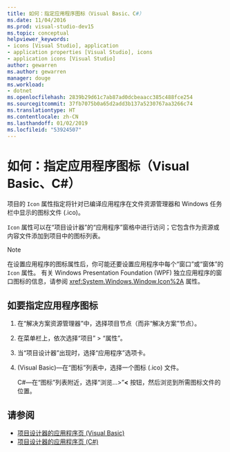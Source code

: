 ```yaml
---
title: 如何：指定应用程序图标（Visual Basic、C#）
ms.date: 11/04/2016
ms.prod: visual-studio-dev15
ms.topic: conceptual
helpviewer_keywords:
- icons [Visual Studio], application
- application properties [Visual Studio], icons
- application icons [Visual Studio]
author: gewarren
ms.author: gewarren
manager: douge
ms.workload:
- dotnet
ms.openlocfilehash: 2839b29d61c7ab87ad0dcbeaacc385c488fce254
ms.sourcegitcommit: 37fb7075b0a65d2add3b137a5230767aa3266c74
ms.translationtype: HT
ms.contentlocale: zh-CN
ms.lasthandoff: 01/02/2019
ms.locfileid: "53924507"
---
```

# <a name="how-to-specify-an-application-icon-visual-basic-c"></a>如何：指定应用程序图标（Visual Basic、C#）

项目的 `Icon` 属性指定将针对已编译应用程序在文件资源管理器和 Windows 任务栏中显示的图标文件 (.ico)。

`Icon` 属性可以在“项目设计器”的“应用程序”窗格中进行访问；它包含作为资源或内容文件添加到项目中的图标列表。

> [!NOTE]
> 在设置应用程序的图标属性后，你可能还要设置应用程序中每个“窗口”或“窗体”的 `Icon` 属性。 有关 Windows Presentation Foundation (WPF) 独立应用程序的窗口图标的信息，请参阅 <xref:System.Windows.Window.Icon%2A> 属性。

## <a name="to-specify-an-application-icon"></a>如要指定应用程序图标

1. 在“解决方案资源管理器”中，选择项目节点（而非“解决方案”节点）。

1. 在菜单栏上，依次选择“项目” > “属性”。

1. 当“项目设计器”出现时，选择“应用程序”选项卡。

1. (Visual Basic)&mdash;在“图标”列表中，选择一个图标 (.ico) 文件。

    C#&mdash;在“图标”列表附近，选择“浏览...>”**\<** 按钮，然后浏览到所需图标文件的位置。

## <a name="see-also"></a>请参阅

- [项目设计器的应用程序页 (Visual Basic)](../ide/reference/application-page-project-designer-visual-basic.md)
- [项目设计器的应用程序页 (C#)](../ide/reference/application-page-project-designer-csharp.md)